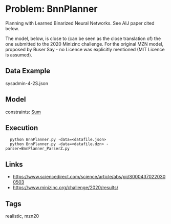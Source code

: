 # Problem: BnnPlanner

Planning with Learned Binarized Neural Networks.
See AIJ paper cited below.

The model, below, is close to (can be seen as the close translation of) the one submitted to the 2020 Minizinc challenge.
For the original MZN model, proposed by Buser Say - no Licence was explicitly mentioned (MIT Licence is assumed).

## Data Example
  sysadmin-4-2S.json

## Model
  constraints: [Sum](https://pycsp.org/documentation/constraints/Sum)

## Execution
```
  python BnnPlanner.py -data=<datafile.json>
  python BnnPlanner.py -data=<datafile.dzn> -parser=BnnPlanner_ParserZ.py
```

## Links
  - https://www.sciencedirect.com/science/article/abs/pii/S0004370220300503
  - https://www.minizinc.org/challenge/2020/results/

## Tags
  realistic, mzn20
